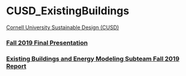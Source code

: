 # CUSD_ExistingBuildings
[Cornell University Sustainable Design (CUSD)](https://cusd.cornell.edu/)

### [Fall 2019 Final Presentation](https://docs.google.com/presentation/d/1r5TlDTX4jGgOQxtlEsY_0tqaYk5bO8Oyig_rHSCZc_Y/edit?usp=sharing)


### [Existing Buildings and Energy Modeling Subteam Fall 2019 Report](https://drive.google.com/file/d/1jPt0FT6GTk89qRLSGnCncDFOveiT-0ES/view?usp=sharing)

